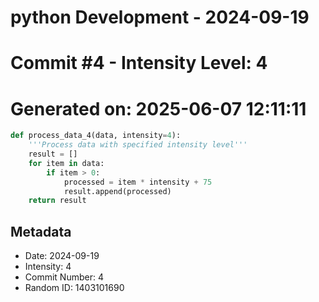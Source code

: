 ﻿# python Development - 2024-09-19
# Commit #4 - Intensity Level: 4
# Generated on: 2025-06-07 12:11:11
```python
def process_data_4(data, intensity=4):
    '''Process data with specified intensity level'''
    result = []
    for item in data:
        if item > 0:
            processed = item * intensity + 75
            result.append(processed)
    return result
```
## Metadata
- Date: 2024-09-19
- Intensity: 4
- Commit Number: 4
- Random ID: 1403101690
